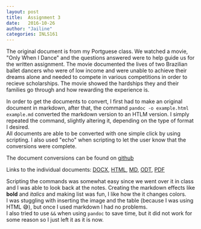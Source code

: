 ```yaml
---
layout: post
title:  Assignment 3
date:   2016-10-26 
author: "Jailine"
categories: INLS161
---
```



The original document is from my Portguese class.  We watched a movie, "Only When I Dance" and the questions answered were to help guide us for the written assignment.
The movie documented the lives of two Brazilian ballet dancers who were of low income and were unable to achieve their dreams alone and needed to compete in various competitions in order to recieve scholarships.
The movie showed the hardships they and their families go through and how rewarding the experience is.


In order to get the documents to convert, I first had to make an original document in markdown, after that, the command `pandoc -o example.html example.md` converted the markdown version to an HTLM version.
I simply repeated the command, slightly altering it, depending on the type of format I desired.  
All documents are able to be converted with one simple click by using scripting.  I also used "echo" when scripting to let the user know that the conversions were complete. 


The document conversions can be found on [github](https://github.com/inls161/assignment-3-jpueb96)

Links to the individual documents:
[DOCX](https://github.com/inls161/assignment-3-jpueb96/blob/master/only-when-i-dance.docx),
[HTML](https://github.com/inls161/assignment-3-jpueb96/blob/master/only-when-i-dance.html),
[MD](https://github.com/inls161/assignment-3-jpueb96/blob/master/only-when-i-dance.md),
[ODT](https://github.com/inls161/assignment-3-jpueb96/blob/master/only-when-i-dance.odt),
[PDF](https://github.com/inls161/assignment-3-jpueb96/blob/master/only-when-i-dance.pdf)


Scripting the commands was somewhat easy since we went over it in class and I was able to look back at the notes. Creating the markdown effects like **bold** and *italics* and making list was fun, I like how the it changes colors.  
I was stuggling with inserting the image and the table (because I was using HTML :sweat_smile:), but once I used markdown I had no problems.  
I also tried to use `&&` when using `pandoc` to save time, but it did not work for some reason so I just left it as it is now. 

